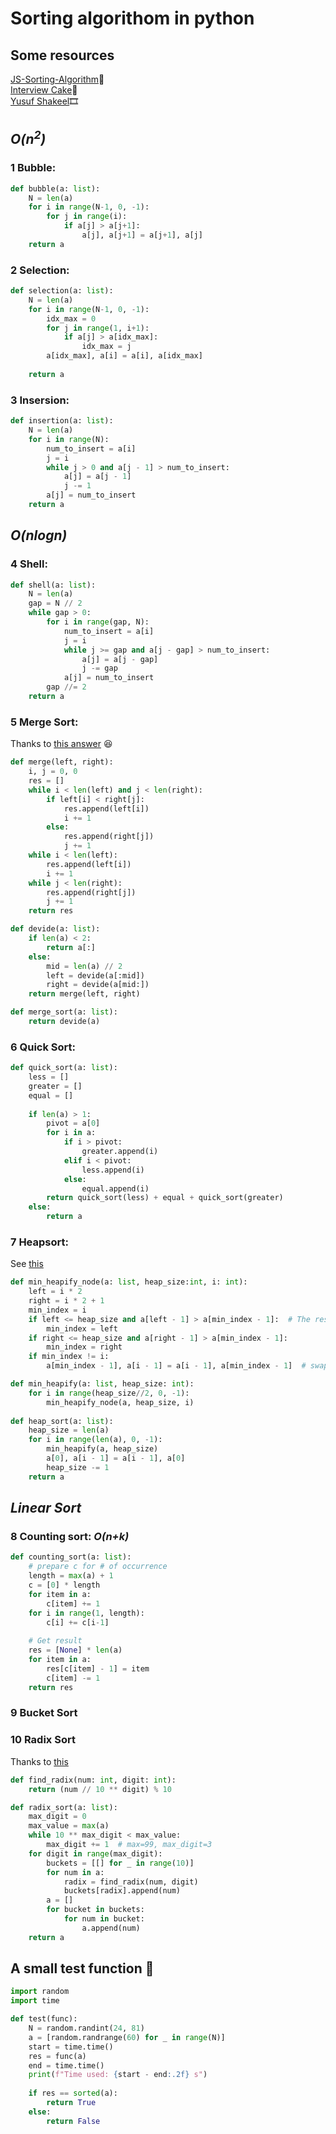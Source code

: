 # Sorting algorithom in python
## Some resources
[JS-Sorting-Algorithm](https://github.com/hustcc/JS-Sorting-Algorithm):blue_book:</br>
[Interview Cake](https://www.interviewcake.com/sorting-algorithm-cheat-sheet):green_book:</br>
[Yusuf Shakeel](https://www.youtube.com/watch?v=y_Nuui4Qf-k&list=PLG6ePePp5vvYVEjRanyndt7ZSqTzillom&index=11):film_strip:</br>


## *O(n<sup>2</sup>)*
### 1 Bubble: 
```python
def bubble(a: list):
    N = len(a)
    for i in range(N-1, 0, -1):
        for j in range(i):
            if a[j] > a[j+1]:
                a[j], a[j+1] = a[j+1], a[j]
    return a
```

### 2 Selection:
```python
def selection(a: list):
    N = len(a)
    for i in range(N-1, 0, -1):
        idx_max = 0
        for j in range(1, i+1):
            if a[j] > a[idx_max]:
                idx_max = j
        a[idx_max], a[i] = a[i], a[idx_max]
    
    return a
```

### 3 Insersion: 
```python
def insertion(a: list):
    N = len(a)
    for i in range(N):
        num_to_insert = a[i]
        j = i 
        while j > 0 and a[j - 1] > num_to_insert:
            a[j] = a[j - 1]
            j -= 1
        a[j] = num_to_insert
    return a
```
## *O(nlogn)*
### 4 Shell:
```python
def shell(a: list):
    N = len(a)
    gap = N // 2
    while gap > 0:
        for i in range(gap, N):
            num_to_insert = a[i]
            j = i 
            while j >= gap and a[j - gap] > num_to_insert:
                a[j] = a[j - gap]
                j -= gap
            a[j] = num_to_insert
        gap //= 2
    return a
```

### 5 Merge Sort:
Thanks to [this answer](https://stackoverflow.com/a/31453147/10551119) :laughing:
```python 
def merge(left, right):
    i, j = 0, 0
    res = []
    while i < len(left) and j < len(right):
        if left[i] < right[j]:
            res.append(left[i])
            i += 1
        else:
            res.append(right[j])
            j += 1
    while i < len(left):
        res.append(left[i])
        i += 1
    while j < len(right):
        res.append(right[j])
        j += 1
    return res

def devide(a: list):
    if len(a) < 2:
        return a[:]
    else:
        mid = len(a) // 2
        left = devide(a[:mid])
        right = devide(a[mid:])
    return merge(left, right)

def merge_sort(a: list):
    return devide(a)
```

### 6 Quick Sort:
```python
def quick_sort(a: list):
    less = []
    greater = []
    equal = []
    
    if len(a) > 1:
        pivot = a[0]
        for i in a:
            if i > pivot:
                greater.append(i)
            elif i < pivot:
                less.append(i)
            else:
                equal.append(i)
        return quick_sort(less) + equal + quick_sort(greater)
    else:
        return a
```

### 7 Heapsort:
See [this](https://brilliant.org/wiki/heap-sort/#implementation-of-heapsort)
```python
def min_heapify_node(a: list, heap_size:int, i: int):
    left = i * 2
    right = i * 2 + 1
    min_index = i
    if left <= heap_size and a[left - 1] > a[min_index - 1]:  # The result is modified on the original list, so here use > for ascending sort
        min_index = left
    if right <= heap_size and a[right - 1] > a[min_index - 1]:
        min_index = right
    if min_index != i:
        a[min_index - 1], a[i - 1] = a[i - 1], a[min_index - 1]  # swap root and the last node

def min_heapify(a: list, heap_size: int):
    for i in range(heap_size//2, 0, -1):
        min_heapify_node(a, heap_size, i)
    
def heap_sort(a: list):
    heap_size = len(a)
    for i in range(len(a), 0, -1):
        min_heapify(a, heap_size)
        a[0], a[i - 1] = a[i - 1], a[0]
        heap_size -= 1
    return a
```

## *Linear Sort*
### 8 Counting sort: *O(n+k)*
```python
def counting_sort(a: list):
    # prepare c for # of occurrence
    length = max(a) + 1 
    c = [0] * length
    for item in a:
        c[item] += 1
    for i in range(1, length):
        c[i] += c[i-1]
        
    # Get result
    res = [None] * len(a)
    for item in a:
        res[c[item] - 1] = item
        c[item] -= 1
    return res
```

### 9 Bucket Sort

### 10 Radix Sort
Thanks to [this](https://github.com/hustcc/JS-Sorting-Algorithm/blob/master/10.radixSort.md#4-python-%E4%BB%A3%E7%A0%81%E5%AE%9E%E7%8E%B0)
```python
def find_radix(num: int, digit: int):
    return (num // 10 ** digit) % 10

def radix_sort(a: list):
    max_digit = 0
    max_value = max(a)
    while 10 ** max_digit < max_value:
        max_digit += 1  # max=99, max_digit=3
    for digit in range(max_digit):
        buckets = [[] for _ in range(10)]
        for num in a:
            radix = find_radix(num, digit)
            buckets[radix].append(num)
        a = []    
        for bucket in buckets:
            for num in bucket:
                a.append(num)
    return a
```

## A small test function :poop:
```python
import random
import time

def test(func):
    N = random.randint(24, 81)
    a = [random.randrange(60) for _ in range(N)]
    start = time.time()
    res = func(a)
    end = time.time()
    print(f"Time used: {start - end:.2f} s")
    
    if res == sorted(a):
        return True
    else:
        return False
```
